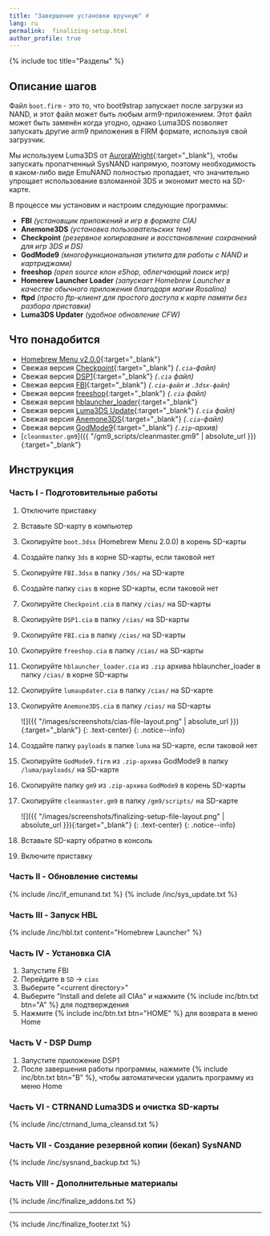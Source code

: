 ```yaml
---
title: "Завершение установки вручную" #
lang: ru
permalink:  finalizing-setup.html
author_profile: true
---
```


{% include toc title="Разделы" %}

## Описание шагов

Файл `boot.firm` - это то, что boot9strap запускает после загрузки из NAND, и этот файл может быть любым arm9-приложением. Этот файл может быть заменён когда угодно, однако Luma3DS позволяет запускать другие arm9 приложения в FIRM формате, используя свой загрузчик.

Мы используем Luma3DS от [AuroraWright](https://github.com/AuroraWright/){:target="_blank"}, чтобы запускать пропатченный SysNAND напрямую, поэтому необходимость в каком-либо виде EmuNAND полностью пропадает, что значительно упрощает использование взломанной 3DS и экономит место на SD-карте.

В процессе мы установим и настроим следующие программы:    

+  **FBI** *(установщик приложений и игр в формате CIA)*
+  **Anemone3DS** *(установка пользовательских тем)*
+  **Checkpoint** *(резервное копирование и восстановление сохранений для игр 3DS и DS)*
+  **GodMode9** *(многофункциональная утилита для работы с NAND и картриджами)*
+  **freeshop** *(open source клон eShop, облегчающий поиск игр)*
+  **Homerew Launcher Loader** *(запускает Homebrew Launcher в качестве обычного приложения благодаря магии Rosalina)*
+  **ftpd** *(просто ftp-клиент для простого доступа к карте памяти без разбора приставки)*
+  **Luma3DS Updater** *(удобное обновление CFW)*

## Что понадобится

* [Homebrew Menu v2.0.0](https://github.com/fincs/new-hbmenu/releases/latest){:target="_blank"}
* Свежая версия [Checkpoint](https://github.com/BernardoGiordano/Checkpoint/releases/latest){:target="_blank"} *(`.cia`-файл)*
* Свежая версия [DSP1](https://github.com/zoogie/DSP1/releases/latest){:target="_blank"} *(`.cia` файл)*
* Свежая версия [FBI](https://github.com/Steveice10/FBI/releases/latest){:target="_blank"} *(`.cia-файл` и `.3dsx-файл`)*
* Свежая версия [freeshop](https://notabug.org/arc13/freeShop/releases){:target="_blank"} *(`.cia` файл)*
* Свежая версия [hblauncher_loader](https://github.com/yellows8/hblauncher_loader/releases/latest){:target="_blank"}
* Свежая версия [Luma3DS Update](https://github.com/KunoichiZ/lumaupdate/releases/latest){:target="_blank"} *(`.cia` файл)*
* Свежая версия [Anemone3DS](https://github.com/astronautlevel2/Anemone3DS/releases/latest){:target="_blank"} *(`.cia`-файл)*
* Свежая версия [GodMode9](https://github.com/d0k3/GodMode9/releases/latest){:target="_blank"} *(`.zip`-архив)*
* [`cleanmaster.gm9`]({{ "/gm9_scripts/cleanmaster.gm9" | absolute_url }}){:target="_blank"}

## Инструкция

### Часть I - Подготовительные работы

1. Отключите приставку
1. Вставьте SD-карту в компьютер
1. Скопируйте `boot.3dsx` (Homebrew Menu 2.0.0) в корень SD-карты
1. Создайте папку `3ds` в корне SD-карты, если таковой нет
1. Скопируйте `FBI.3dsx` в папку `/3ds/` на SD-карте
1. Создайте папку `cias` в корне SD-карты, если таковой нет
1. Скопируйте `Checkpoint.cia` в папку `/cias/` на SD-карты
1. Скопируйте `DSP1.cia` в папку `/cias/` на SD-карты
1. Скопируйте `FBI.cia` в папку `/cias/` на SD-карты
1. Скопируйте `freeshop.cia` в папку `/cias/` на SD-карты
1. Скопируйте `hblauncher_loader.cia` из `.zip` архива hblauncher_loader в папку `/cias/` в корне SD-карты
1. Скопируйте `lumaupdater.cia` в папку `/cias/` на SD-карте
1. Скопируйте `Anemone3DS.cia` в папку `/cias/` на SD-карты

    ![]({{ "/images/screenshots/cias-file-layout.png" | absolute_url }}){:target="_blank"}
	{: .text-center}
    {: .notice--info}

1. Создайте папку `payloads` в папке `luma` на SD-карте, если таковой нет
1. Скопируйте `GodMode9.firm` из `.zip-архива` GodMode9 в папку `/luma/payloads/` на SD-карте
1. Скопируйте папку `gm9` из `.zip-архива` `GodMode9` в корень SD-карты
1. Скопируйте `cleanmaster.gm9` в папку `/gm9/scripts/` на SD-карте

    ![]({{ "/images/screenshots/finalizing-setup-file-layout.png" | absolute_url }}){:target="_blank"}
	{: .text-center}
    {: .notice--info}

1. Вставьте SD-карту обратно в консоль
1. Включите приставку

### Часть II - Обновление системы
{% include /inc/if_emunand.txt %}
{% include /inc/sys_update.txt %}

### Часть III - Запуск HBL

{% include /inc/hbl.txt content="Homebrew Launcher" %}

### Часть IV - Установка CIA

1. Запустите FBI
1. Перейдите в `SD` -> `cias`
1. Выберите "\<current directory>"
1. Выберите "Install and delete all CIAs" и нажмите {% include inc/btn.txt btn="A" %} для подтверждения
1. Нажмите {% include inc/btn.txt btn="HOME" %} для возврата в меню Home

### Часть V - DSP Dump

1. Запустите приложение DSP1
1. После завершения работы программы, нажмите {% include inc/btn.txt btn="B" %}, чтобы автоматически удалить программу из меню Home

### Часть VI - CTRNAND Luma3DS и очистка SD-карты 

{% include /inc/ctrnand_luma_cleansd.txt %}

### Часть VII - Создание резервной копии (бекап) SysNAND

{% include /inc/sysnand_backup.txt %}

### Часть VIII - Дополнительные материалы

{% include /inc/finalize_addons.txt %}

___

{% include /inc/finalize_footer.txt %}
